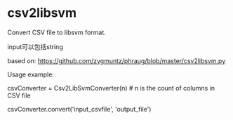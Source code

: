 # csv2libsvm

Convert CSV file to libsvm format.

input可以包括string



based on: https://github.com/zygmuntz/phraug/blob/master/csv2libsvm.py





Usage example:

csvConverter = Csv2LibSvmConverter(n) # n is the count of columns in CSV file

csvConverter.convert('input_csvfile', 'output_file')


